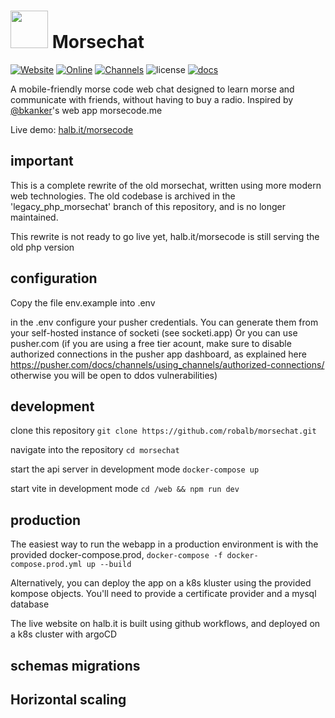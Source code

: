 # <img src="https://i.imgur.com/A8fVeyP.png" height="60"> Morsechat 

[![Website](https://img.shields.io/website-up-down-green-red/http/halb.it.svg?label=morse%20chat)](https://halb.it/morsecode)
[![Online](https://img.shields.io/badge/dynamic/json.svg?label=online%20users&uri=https%3A%2F%2Fwww.halb.it%2Fmorsecode%2Fapp%2Fgetonline.php&query=%24..online_users)](https://halb.it/morsecode)
[![Channels](https://img.shields.io/badge/dynamic/json.svg?label=active%20channels&uri=https%3A%2F%2Fwww.halb.it%2Fmorsecode%2Fapp%2Fgetonline.php&query=%24..channels)](https://halb.it/morsecode)
![license](https://img.shields.io/github/license/robalb/morsechat.svg)
[![docs](https://inch-ci.org/github/robalb/morsechat.svg?branch=master)](https://inch-ci.org/github/robalb/morsechat/)


A mobile-friendly morse code web chat designed to learn morse and communicate with friends, without having to buy
a radio. Inspired by [@bkanker](https://twitter.com/bkanber)'s web app morsecode.me

Live demo: [halb.it/morsecode](https://halb.it/morsecode)

## important

This is a complete rewrite of the old morsechat, written using more modern web technologies.
The old codebase is archived in the 'legacy_php_morsechat' branch of this repository, and is no longer maintained.

This rewrite is not ready to go live yet, halb.it/morsecode is still serving the old php version

## configuration

Copy the file env.example into .env

in the .env configure your pusher credentials.
You can generate them from your self-hosted instance of socketi (see socketi.app)
Or you can use pusher.com (if you are using a free tier acount, make sure to
disable authorized connections in the pusher app dashboard, as explained here
 https://pusher.com/docs/channels/using_channels/authorized-connections/
 otherwise you will be open to ddos vulnerabilities)

## development

clone this repository `git clone https://github.com/robalb/morsechat.git`

navigate into the repository `cd morsechat`

start the api server in development mode `docker-compose up`

start vite in development mode `cd /web && npm run dev`

## production

The easiest way to run the webapp in a production environment is with the provided docker-compose.prod,
`docker-compose -f docker-compose.prod.yml up --build`

Alternatively, you can deploy the app on a k8s kluster using the provided kompose objects.
You'll need to provide a certificate provider and a mysql database

The live website on halb.it is built using github workflows, and deployed on a k8s cluster with argoCD


## schemas migrations

## Horizontal scaling

